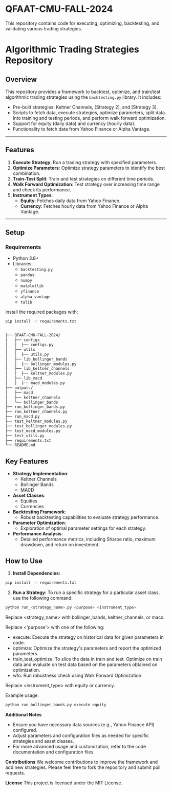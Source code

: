 # QFAAT-CMU-FALL-2024
This repository contains code for executing, optimizing, backtesting, and validating various trading strategies. 

# Algorithmic Trading Strategies Repository

## Overview

This repository provides a framework to backtest, optimize, and train/test algorithmic trading strategies using the `backtesting.py` library. It includes:

- Pre-built strategies: Keltner Channels, [Strategy 2], and [Strategy 3].
- Scripts to fetch data, execute strategies, optimize parameters, split data into training and testing periods, and perform walk forward optimization.
- Support for equity (daily data) and currency (hourly data).
- Functionality to fetch data from Yahoo Finance or Alpha Vantage.

---

## Features

1. **Execute Strategy**: Run a trading strategy with specified parameters.
2. **Optimize Parameters**: Optimize strategy parameters to identify the best combination.
3. **Train-Test Split**: Train and test strategies on different time periods.
4. **Walk Forward Optimization**: Test strategy over increasing time range and check its performance.
5. **Instrument Types**:
   - **Equity**: Fetches daily data from Yahoo Finance.
   - **Currency**: Fetches hourly data from Yahoo Finance or Alpha Vantage.

---

## Setup

### Requirements

- Python 3.8+
- Libraries:
  - `backtesting.py`
  - `pandas`
  - `numpy`
  - `matplotlib`
  - `yfinance`
  - `alpha_vantage`
  - `talib`

Install the required packages with:

```bash
pip install -r requirements.txt


├── QFAAT-CMU-FALL-2024/
│   ├── configs
│   │  ├── configs.py
│   ├── utils
│   │  ├── utils.py
│   ├── lib_bollinger_bands
│   │  ├── bollinger_modules.py
│   ├── lib_keltner_channels
│   │  ├── keltner_modules.py
│   ├── lib_macd
│   │  ├── macd_modules.py
├── outputs/
│   ├── macd
│   ├── keltner_channels
│   └── bollinger_bands
├── run_bollinger_bands.py
├── run_keltner_channels.py
├── run_macd.py
├── test_keltner_modules.py
├── test_bollinger_modules.py
├── test_macd_modules.py
├── test_utils.py
├── requirements.txt
└── README.md
```

## Key Features

- **Strategy Implementation**:
  - Keltner Channels
  - Bollinger Bands
  - MACD
- **Asset Classes**:
  - Equities
  - Currencies
- **Backtesting Framework**:
  - Robust backtesting capabilities to evaluate strategy performance.
- **Parameter Optimization**:
  - Exploration of optimal parameter settings for each strategy.
- **Performance Analysis**:
  - Detailed performance metrics, including Sharpe ratio, maximum drawdown, and return on investment.

## How to Use

1. **Install Dependencies:**
```bash
pip install -r requirements.txt
```
2. **Run a Strategy:**
To run a specific strategy for a particular asset class, use the following command:
```bash
python run_<strategy_name>.py <purpose> <instrument_type>
```
Replace <strategy_name> with bollinger_bands, keltner_channels, or macd.

Replace <'purpose'> with one of the following:
- execute: Execute the strategy on historical data for given parameters in code.
- optimize: Optimize the strategy's parameters and report the optimized parameters.
- train_test_optimize: To slice the data in train and test. Optimize on train data and evaluate on test data based on the parameters obtained on optimization.
- wfo: Run robustness check using Walk Forward Optimization. 


Replace <instrument_type> with equity or currency.

Example usage:

```bash
python run_bollinger_bands.py execute equity
```

**Additional Notes**

- Ensure you have necessary data sources (e.g., Yahoo Finance API) configured.
- Adjust parameters and configuration files as needed for specific strategies and asset classes.
- For more advanced usage and customization, refer to the code documentation and configuration files.

**Contributions**
We welcome contributions to improve the framework and add new strategies. Please feel free to fork the repository and submit pull requests.

**License**
This project is licensed under the MIT License.